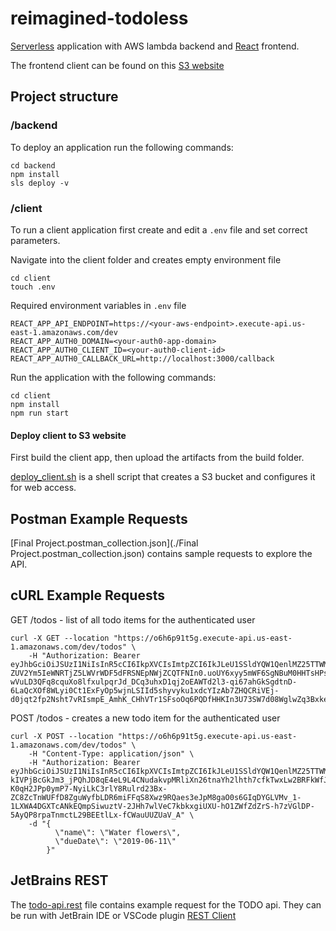 # reimagined-todoless

[Serverless](https://www.serverless.com/) application with AWS lambda backend and [React](https://reactjs.org) frontend.

The frontend client can be found on this [S3 website](http://marcus-reimagined-todoless.s3-website.eu-central-1.amazonaws.com)

## Project structure

### /backend

To deploy an application run the following commands:

```
cd backend
npm install
sls deploy -v
```

### /client

To run a client application first create and edit a `.env` file and set correct parameters.

Navigate into the client folder and creates empty environment file
```
cd client
touch .env
```

Required environment variables in `.env` file
```
REACT_APP_API_ENDPOINT=https://<your-aws-endpoint>.execute-api.us-east-1.amazonaws.com/dev
REACT_APP_AUTH0_DOMAIN=<your-auth0-app-domain>
REACT_APP_AUTH0_CLIENT_ID=<your-auth0-client-id>
REACT_APP_AUTH0_CALLBACK_URL=http://localhost:3000/callback

```

Run the application with the following commands:

```
cd client
npm install
npm run start
```


#### Deploy client to S3 website

First build the client app, then upload the artifacts from the build folder.

[deploy_client.sh](./deploy_client.sh) is a shell script that creates a S3 bucket and configures it for web access.

## Postman Example Requests

[Final Project.postman_collection.json](./Final Project.postman_collection.json) contains sample requests to explore the API.

## cURL Example Requests


GET /todos - list of all todo items for the authenticated user

```
curl -X GET --location "https://o6h6p91t5g.execute-api.us-east-1.amazonaws.com/dev/todos" \
    -H "Authorization: Bearer eyJhbGciOiJSUzI1NiIsInR5cCI6IkpXVCIsImtpZCI6IkJLeU1SSldYQW1QenlMZ25TTWM5QyJ9.eyJpc3MiOiJodHRwczovL2Rldi1jY2E0Y203Yy5ldS5hdXRoMC5jb20vIiwic3ViIjoiYXV0aDB8NjAwZDMyMWE1MjM4ZmIwMDY5NWY2NWUyIiwiYXVkIjoiUTZkb0ZxTEk1WTBtOVhyQmYwRjJWdklDQWpNZ3hSSkgiLCJpYXQiOjE2MTE1MTczNTQsImV4cCI6MTYxMTk0OTM1NCwiYXRfaGFzaCI6InhxY1RiMHFHcENKV0M3bHVWT2JQbFEiLCJub25jZSI6Inh-ZUV2Ym5IeWNRTjZ5LWVrWDF5dFRSNEpNWjZCQTFNIn0.uoUY6xyy5mWF6SgNBuM0HHTsHPsQsb8ltwR05dkREsdjBadww5jNld4tph5AsekxrD6pG0xdULOmgpcESiopTxQ1ibCXSfbOsw2S1BWqWlo37SDOmPasirN2rhlZ1gBdNEd38ptdJq-wVuLD3QFq8cquXo8lfxulpqrJd_DCq3uhxD1qj2oEAWTd2l3-qi67ahGkSgdtnD-6LaQcXOf8WLyi0Ct1ExFyOp5wjnLSIId5shyvyku1xdcYIzAb7ZHQCRiVEj-d0jqt2fp2Nsht7vRIsmpE_AmhK_CHhVTr1SFsoOq6PQDfHHKIn3U73SW7d08WglwZq3BxkeM6HEPaJA"
```

POST /todos - creates a new todo item for the authenticated user

```
curl -X POST --location "https://o6h6p91t5g.execute-api.us-east-1.amazonaws.com/dev/todos" \
    -H "Content-Type: application/json" \
    -H "Authorization: Bearer eyJhbGciOiJSUzI1NiIsInR5cCI6IkpXVCIsImtpZCI6IkJLeU1SSldYQW1QenlMZ25TTWM5QyJ9.eyJpc3MiOiJodHRwczovL2Rldi1jY2E0Y203Yy5ldS5hdXRoMC5jb20vIiwic3ViIjoiYXV0aDB8NjAwZDMyMWE1MjM4ZmIwMDY5NWY2NWUyIiwiYXVkIjoiUTZkb0ZxTEk1WTBtOVhyQmYwRjJWdklDQWpNZ3hSSkgiLCJpYXQiOjE2MTE1MTE1NzQsImV4cCI6MTYxMTk0MzU3NCwiYXRfaGFzaCI6InE0YWVFZzVNT1V6dmY1ZUxLMjdHWVEiLCJub25jZSI6IjM2VXJCYmtxZzd4RWIxZ05HdE5LUm9FSWtWTy1zVWlVIn0.BrUeEieoBS-kIVPjBcGkJm3_jPQhJD8qE4eL9L4CNudakvpMRliXn26tnaYh2lhth7cfkTwxLw2BRFkWfJq4gOHJ98GZlDXxYLneygWNFT86jHkYOiLhJHkbcbEP4gB7Hg5yvUK-K0qH2JPp0ymP7-NyiLkC3rlY8Rulrd23Bx-ZC8ZcTnWUFfD8ZguWyfbLDR6miFFqS8Xwz9RQaes3eJpM8gaO0s6GIqDYGLVMv_1-1LXWA4DGXTcANkEQmpSiwuztV-2JHh7wlVeC7kbkxgiUXU-hO1ZWfZdZrS-h7zVGlDP-5AyQP8rpaTnmctL29BEEtlLx-fCWauUUZUaV_A" \
    -d "{
          \"name\": \"Water flowers\",
          \"dueDate\": \"2019-06-11\"
        }"
```

## JetBrains REST 

The [todo-api.rest](./todo-api.rest) file contains example request for the TODO api. They can be run with JetBrain IDE or VSCode plugin [REST Client](https://marketplace.visualstudio.com/items?itemName=humao.rest-client)

